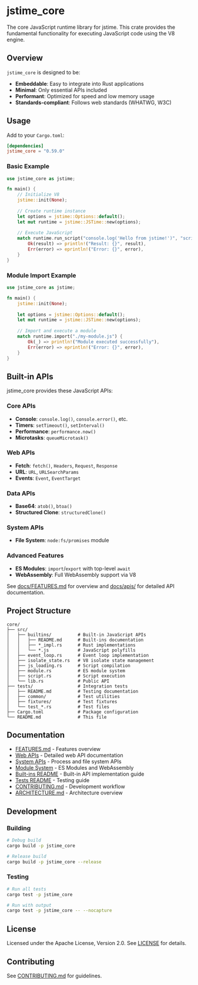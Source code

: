 # jstime_core

The core JavaScript runtime library for jstime. This crate provides the fundamental functionality for executing JavaScript code using the V8 engine.

## Overview

`jstime_core` is designed to be:
- **Embeddable**: Easy to integrate into Rust applications
- **Minimal**: Only essential APIs included
- **Performant**: Optimized for speed and low memory usage
- **Standards-compliant**: Follows web standards (WHATWG, W3C)

## Usage

Add to your `Cargo.toml`:

```toml
[dependencies]
jstime_core = "0.59.0"
```

### Basic Example

```rust
use jstime_core as jstime;

fn main() {
    // Initialize V8
    jstime::init(None);
    
    // Create runtime instance
    let options = jstime::Options::default();
    let mut runtime = jstime::JSTime::new(options);
    
    // Execute JavaScript
    match runtime.run_script("console.log('Hello from jstime!')", "script.js") {
        Ok(result) => println!("Result: {}", result),
        Err(error) => eprintln!("Error: {}", error),
    }
}
```

### Module Import Example

```rust
use jstime_core as jstime;

fn main() {
    jstime::init(None);
    
    let options = jstime::Options::default();
    let mut runtime = jstime::JSTime::new(options);
    
    // Import and execute a module
    match runtime.import("./my-module.js") {
        Ok(_) => println!("Module executed successfully"),
        Err(error) => eprintln!("Error: {}", error),
    }
}
```

## Built-in APIs

jstime_core provides these JavaScript APIs:

### Core APIs
- **Console**: `console.log()`, `console.error()`, etc.
- **Timers**: `setTimeout()`, `setInterval()`
- **Performance**: `performance.now()`
- **Microtasks**: `queueMicrotask()`

### Web APIs
- **Fetch**: `fetch()`, `Headers`, `Request`, `Response`
- **URL**: `URL`, `URLSearchParams`
- **Events**: `Event`, `EventTarget`

### Data APIs
- **Base64**: `atob()`, `btoa()`
- **Structured Clone**: `structuredClone()`

### System APIs
- **File System**: `node:fs/promises` module

### Advanced Features
- **ES Modules**: `import`/`export` with top-level `await`
- **WebAssembly**: Full WebAssembly support via V8

See [docs/FEATURES.md](../docs/FEATURES.md) for overview and [docs/apis/](../docs/apis/) for detailed API documentation.

## Project Structure

```
core/
├── src/
│   ├── builtins/          # Built-in JavaScript APIs
│   │   ├── README.md      # Built-ins documentation
│   │   ├── *_impl.rs      # Rust implementations
│   │   └── *.js           # JavaScript polyfills
│   ├── event_loop.rs      # Event loop implementation
│   ├── isolate_state.rs   # V8 isolate state management
│   ├── js_loading.rs      # Script compilation
│   ├── module.rs          # ES module system
│   ├── script.rs          # Script execution
│   └── lib.rs             # Public API
├── tests/                 # Integration tests
│   ├── README.md          # Testing documentation
│   ├── common/            # Test utilities
│   ├── fixtures/          # Test fixtures
│   └── test_*.rs          # Test files
├── Cargo.toml             # Package configuration
└── README.md              # This file
```

## Documentation

- [FEATURES.md](../docs/FEATURES.md) - Features overview
- [Web APIs](../docs/apis/web-apis.md) - Detailed web API documentation
- [System APIs](../docs/apis/system.md) - Process and file system APIs
- [Module System](../docs/apis/modules.md) - ES Modules and WebAssembly
- [Built-ins README](./src/builtins/README.md) - Built-in API implementation guide
- [Tests README](./tests/README.md) - Testing guide
- [CONTRIBUTING.md](../CONTRIBUTING.md) - Development workflow
- [ARCHITECTURE.md](../ARCHITECTURE.md) - Architecture overview

## Development

### Building

```bash
# Debug build
cargo build -p jstime_core

# Release build
cargo build -p jstime_core --release
```

### Testing

```bash
# Run all tests
cargo test -p jstime_core

# Run with output
cargo test -p jstime_core -- --nocapture
```

## License

Licensed under the Apache License, Version 2.0. See [LICENSE](../LICENSE) for details.

## Contributing

See [CONTRIBUTING.md](../CONTRIBUTING.md) for guidelines.
